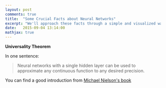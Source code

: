 ```yaml
---
layout: post
comments: true
title:  "Some Crucial Facts about Neural Networks"
excerpt: "We'll approach these facts through a simple and visualized way  rather than going deep in math."
date:   2015-09-04 13:14:00
mathjax: true
---
```



**Universality Theorem**

In one sentence:

> Neural networks with a single hidden layer can be used to approximate any continuous function to any desired precision.

You can find a good introduction from [Michael Nielson's book](http://neuralnetworksanddeeplearning.com/chap4.html#basic_network_precursor)


